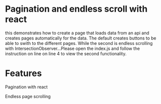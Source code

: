 # Pagination and endless scroll with react 

this demonstrates how to create a page that loads data from an api and creates pages automatically for the data. The default creates buttons to be able to swith to the different pages. While the second is endless scrolling with IntersectionObserver...Please open the index.js and follow the instruction on line on line 4 to view the second functionality.


# Features

Pagination with react

Endless page scrolling